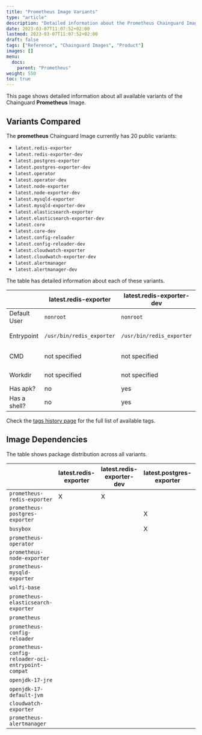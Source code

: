 ```yaml
---
title: "Prometheus Image Variants"
type: "article"
description: "Detailed information about the Prometheus Chainguard Image variants"
date: 2023-03-07T11:07:52+02:00
lastmod: 2023-03-07T11:07:52+02:00
draft: false
tags: ["Reference", "Chainguard Images", "Product"]
images: []
menu:
  docs:
    parent: "Prometheus"
weight: 550
toc: true
---
```


This page shows detailed information about all available variants of the Chainguard **Prometheus** Image.

## Variants Compared
The **prometheus** Chainguard Image currently has 20 public variants: 

- `latest.redis-exporter`
- `latest.redis-exporter-dev`
- `latest.postgres-exporter`
- `latest.postgres-exporter-dev`
- `latest.operator`
- `latest.operator-dev`
- `latest.node-exporter`
- `latest.node-exporter-dev`
- `latest.mysqld-exporter`
- `latest.mysqld-exporter-dev`
- `latest.elasticsearch-exporter`
- `latest.elasticsearch-exporter-dev`
- `latest.core`
- `latest.core-dev`
- `latest.config-reloader`
- `latest.config-reloader-dev`
- `latest.cloudwatch-exporter`
- `latest.cloudwatch-exporter-dev`
- `latest.alertmanager`
- `latest.alertmanager-dev`

The table has detailed information about each of these variants.

|              | latest.redis-exporter     | latest.redis-exporter-dev | latest.postgres-exporter     | latest.postgres-exporter-dev | latest.operator     | latest.operator-dev | latest.node-exporter     | latest.node-exporter-dev | latest.mysqld-exporter     | latest.mysqld-exporter-dev | latest.elasticsearch-exporter     | latest.elasticsearch-exporter-dev | latest.core   | latest.core-dev | latest.config-reloader            | latest.config-reloader-dev        | latest.cloudwatch-exporter                                                            | latest.cloudwatch-exporter-dev                                                        | latest.alertmanager                                                             | latest.alertmanager-dev                                                         |
|--------------|---------------------------|---------------------------|------------------------------|------------------------------|---------------------|---------------------|--------------------------|--------------------------|----------------------------|----------------------------|-----------------------------------|-----------------------------------|---------------|-----------------|-----------------------------------|-----------------------------------|---------------------------------------------------------------------------------------|---------------------------------------------------------------------------------------|---------------------------------------------------------------------------------|---------------------------------------------------------------------------------|
| Default User | `nonroot`                 | `nonroot`                 | `nonroot`                    | `nonroot`                    | `nonroot`           | `nonroot`           | `node_exporter`          | `node_exporter`          | `mysqld_exporter`          | `mysqld_exporter`          | `elasticsearch_exporter`          | `elasticsearch_exporter`          | `root`        | `root`          | `prometheus-config-reloader`      | `prometheus-config-reloader`      | `nonroot`                                                                             | `nonroot`                                                                             | `alertmanager`                                                                  | `alertmanager`                                                                  |
| Entrypoint   | `/usr/bin/redis_exporter` | `/usr/bin/redis_exporter` | `/usr/bin/postgres_exporter` | `/usr/bin/postgres_exporter` | `/usr/bin/operator` | `/usr/bin/operator` | `/usr/bin/node_exporter` | `/usr/bin/node_exporter` | `/usr/bin/mysqld_exporter` | `/usr/bin/mysqld_exporter` | `/usr/bin/elasticsearch_exporter` | `/usr/bin/elasticsearch_exporter` | `prometheus`  | `prometheus`    | `/bin/prometheus-config-reloader` | `/bin/prometheus-config-reloader` | `/usr/bin/java -jar /usr/share/java/cloudwatch_exporter/cloudwatch_exporter.jar 9106` | `/usr/bin/java -jar /usr/share/java/cloudwatch_exporter/cloudwatch_exporter.jar 9106` | `/usr/bin/alertmanager`                                                         | `/usr/bin/alertmanager`                                                         |
| CMD          | not specified             | not specified             | not specified                | not specified                | not specified       | not specified       | not specified            | not specified            | not specified              | not specified              | not specified                     | not specified                     | not specified | not specified   | not specified                     | not specified                     | `/config/config.yml`                                                                  | `/config/config.yml`                                                                  | `--config.file=/etc/alertmanager/alertmanager.yml --storage.path=/alertmanager` | `--config.file=/etc/alertmanager/alertmanager.yml --storage.path=/alertmanager` |
| Workdir      | not specified             | not specified             | not specified                | not specified                | not specified       | not specified       | not specified            | not specified            | not specified              | not specified              | not specified                     | not specified                     | not specified | not specified   | not specified                     | not specified                     | not specified                                                                         | not specified                                                                         | not specified                                                                   | not specified                                                                   |
| Has apk?     | no                        | yes                       | no                           | yes                          | no                  | yes                 | no                       | yes                      | yes                        | yes                        | yes                               | yes                               | no            | yes             | no                                | yes                               | no                                                                                    | yes                                                                                   | yes                                                                             | yes                                                                             |
| Has a shell? | no                        | yes                       | yes                          | yes                          | no                  | yes                 | yes                      | yes                      | yes                        | yes                        | yes                               | yes                               | no            | yes             | no                                | yes                               | yes                                                                                   | yes                                                                                   | yes                                                                             | yes                                                                             |

Check the [tags history page](/chainguard/chainguard-images/reference/prometheus/tags_history/) for the full list of available tags.
## Image Dependencies
The table shows package distribution across all variants.

|                                                    | latest.redis-exporter | latest.redis-exporter-dev | latest.postgres-exporter | latest.postgres-exporter-dev | latest.operator | latest.operator-dev | latest.node-exporter | latest.node-exporter-dev | latest.mysqld-exporter | latest.mysqld-exporter-dev | latest.elasticsearch-exporter | latest.elasticsearch-exporter-dev | latest.core | latest.core-dev | latest.config-reloader | latest.config-reloader-dev | latest.cloudwatch-exporter | latest.cloudwatch-exporter-dev | latest.alertmanager | latest.alertmanager-dev |
|----------------------------------------------------|-----------------------|---------------------------|--------------------------|------------------------------|-----------------|---------------------|----------------------|--------------------------|------------------------|----------------------------|-------------------------------|-----------------------------------|-------------|-----------------|------------------------|----------------------------|----------------------------|--------------------------------|---------------------|-------------------------|
| `prometheus-redis-exporter`                        | X                     | X                         |                          |                              |                 |                     |                      |                          |                        |                            |                               |                                   |             |                 |                        |                            |                            |                                |                     |                         |
| `prometheus-postgres-exporter`                     |                       |                           | X                        | X                            |                 |                     |                      |                          |                        |                            |                               |                                   |             |                 |                        |                            |                            |                                |                     |                         |
| `busybox`                                          |                       |                           | X                        | X                            |                 |                     | X                    | X                        | X                      | X                          | X                             | X                                 |             |                 |                        |                            | X                          | X                              | X                   | X                       |
| `prometheus-operator`                              |                       |                           |                          |                              | X               | X                   |                      |                          |                        |                            |                               |                                   |             |                 |                        |                            |                            |                                |                     |                         |
| `prometheus-node-exporter`                         |                       |                           |                          |                              |                 |                     | X                    | X                        |                        |                            |                               |                                   |             |                 |                        |                            |                            |                                |                     |                         |
| `prometheus-mysqld-exporter`                       |                       |                           |                          |                              |                 |                     |                      |                          | X                      | X                          |                               |                                   |             |                 |                        |                            |                            |                                |                     |                         |
| `wolfi-base`                                       |                       |                           |                          |                              |                 |                     |                      |                          | X                      | X                          | X                             | X                                 |             |                 |                        |                            |                            |                                | X                   | X                       |
| `prometheus-elasticsearch-exporter`                |                       |                           |                          |                              |                 |                     |                      |                          |                        |                            | X                             | X                                 |             |                 |                        |                            |                            |                                |                     |                         |
| `prometheus`                                       |                       |                           |                          |                              |                 |                     |                      |                          |                        |                            |                               |                                   | X           | X               |                        |                            |                            |                                |                     |                         |
| `prometheus-config-reloader`                       |                       |                           |                          |                              |                 |                     |                      |                          |                        |                            |                               |                                   |             |                 | X                      | X                          |                            |                                |                     |                         |
| `prometheus-config-reloader-oci-entrypoint-compat` |                       |                           |                          |                              |                 |                     |                      |                          |                        |                            |                               |                                   |             |                 | X                      | X                          |                            |                                |                     |                         |
| `openjdk-17-jre`                                   |                       |                           |                          |                              |                 |                     |                      |                          |                        |                            |                               |                                   |             |                 |                        |                            | X                          | X                              |                     |                         |
| `openjdk-17-default-jvm`                           |                       |                           |                          |                              |                 |                     |                      |                          |                        |                            |                               |                                   |             |                 |                        |                            | X                          | X                              |                     |                         |
| `cloudwatch-exporter`                              |                       |                           |                          |                              |                 |                     |                      |                          |                        |                            |                               |                                   |             |                 |                        |                            | X                          | X                              |                     |                         |
| `prometheus-alertmanager`                          |                       |                           |                          |                              |                 |                     |                      |                          |                        |                            |                               |                                   |             |                 |                        |                            |                            |                                | X                   | X                       |
